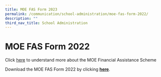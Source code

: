 ```yaml
---
title: MOE FAS Form 2023
permalink: /communication/school-administration/moe-fas-form-2022/
description: ""
third_nav_title: School Administration
---
```


# **MOE FAS Form 2022**

  
Click [here](/files/Financial%20Assisstance%20scheme%20FAS%202022-rotated.pdf) to understand more about the MOE Financial Assistance Scheme  
  
Download the MOE FAS Form 2022 by clicking **[here](/files/MOE%20FAS%20Application%20Form%20Sep%2021%20-%20Final%201%201.pdf)**.
